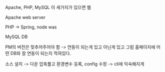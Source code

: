 Apache, PHP, MySQL 이 세가지가 있으면 웹

Apache
web server

PHP -> Spring, node
was

MySQL 
DB

PM의 버전은 맞추어주어야 함 -> 연동이 되는게 있고 아닌게 있고 그럼
홈페이지에 어떤 DB와 잘 연동이 되는지 적혀있다.

소스 설치 -> 다운 압축풀고 환경변수 등록, config 수정 -> cli에 익숙해지게